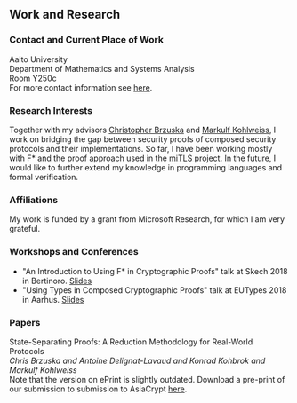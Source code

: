 ## Work and Research

### Contact and Current Place of Work
Aalto University <br />
Department of Mathematics and Systems Analysis <br />
Room Y250c <br />
For more contact information see [here](https://math.aalto.fi/en/people/konrad.kohbrok). <br />

### Research Interests
Together with my advisors [Christopher Brzuska](http://www.chrisbrzuska.de/) and [Markulf Kohlweiss](https://www.cryptulf.com/), I work on bridging the gap between security proofs of composed security protocols and their implementations. So far, I have been working mostly with F\* and the proof approach used in the [miTLS project](https://www.mitls.org/). In the future, I would like to further extend my knowledge in programming languages and formal verification.

### Affiliations
My work is funded by a grant from Microsoft Research, for which I am very grateful.

### Workshops and Conferences
- "An Introduction to Using F\* in Cryptographic Proofs" talk at Skech 2018 in Bertinoro. [Slides](https://github.com/kkohbrok/kkohbrok.github.io/raw/master/talks/sketch2018.pdf)
- "Using Types in Composed Cryptographic Proofs" talk at EUTypes 2018 in Aarhus. [Slides](https://github.com/kkohbrok/kkohbrok.github.io/raw/master/talks/eutypes2018.pdf)

### Papers
State-Separating Proofs: A Reduction Methodology for Real-World Protocols <br />
*Chris Brzuska and Antoine Delignat-Lavaud and Konrad Kohbrok and Markulf Kohlweiss* <br />
Note that the version on ePrint is slightly outdated. Download a pre-print of
our submission to submission to AsiaCrypt [here](https://github.com/kkohbrok/kkohbrok.github.io/raw/master/papers/state_sepration_proofs_asiacrypt2018.pdf).
